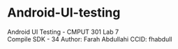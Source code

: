 # Android-UI-testing
Android UI Testing - CMPUT 301 Lab 7   
Compile SDK - 34
Author: Farah Abdullahi
CCID: fhabdull
